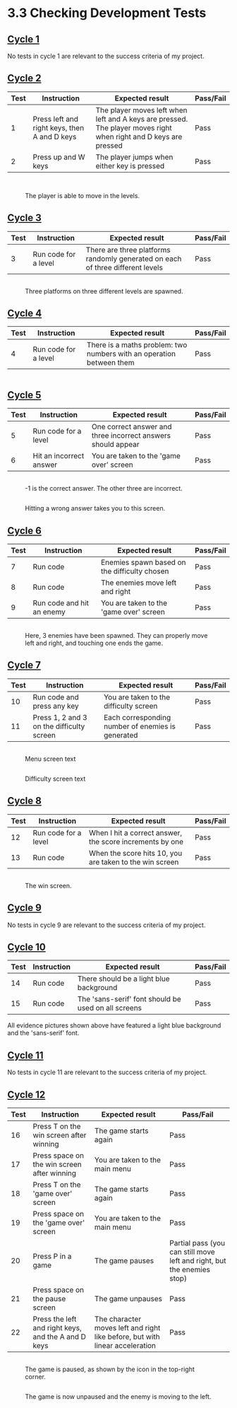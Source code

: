 # 3.3 Checking Development Tests

## [Cycle 1](../design-and-development/cycle-1.md)

No tests in cycle 1 are relevant to the success criteria of my project.

## [Cycle 2](../design-and-development/2.2.2-cycle-2.md)

| Test | Instruction                                  | Expected result                                                                                                  | Pass/Fail |
| ---- | -------------------------------------------- | ---------------------------------------------------------------------------------------------------------------- | --------- |
| 1    | Press left and right keys, then A and D keys | The player moves left when left and A keys are pressed. The player moves right when right and D keys are pressed | Pass      |
| 2    | Press up and W keys                          | The player jumps when either key is pressed                                                                      | Pass      |

<figure><img src="../.gitbook/assets/image (34).png" alt=""><figcaption></figcaption></figure>

<figure><img src="../.gitbook/assets/image (35).png" alt=""><figcaption><p>The player is able to move in the levels.</p></figcaption></figure>

## [Cycle 3](../design-and-development/2.2.3-cycle-3.md)

| Test | Instruction          | Expected result                                                                | Pass/Fail |
| ---- | -------------------- | ------------------------------------------------------------------------------ | --------- |
| 3    | Run code for a level | There are three platforms randomly generated on each of three different levels | Pass      |

<figure><img src="../.gitbook/assets/image (36).png" alt=""><figcaption><p>Three platforms on three different levels are spawned.</p></figcaption></figure>

## [Cycle 4](../design-and-development/2.2.4-cycle-4.md)

| Test | Instruction          | Expected result                                                      | Pass/Fail |
| ---- | -------------------- | -------------------------------------------------------------------- | --------- |
| 4    | Run code for a level | There is a maths problem: two numbers with an operation between them | Pass      |

<figure><img src="../.gitbook/assets/image (37).png" alt=""><figcaption></figcaption></figure>

## [Cycle 5](../design-and-development/2.2.5-cycle-5.md)

| Test | Instruction             | Expected result                                              | Pass/Fail |
| ---- | ----------------------- | ------------------------------------------------------------ | --------- |
| 5    | Run code for a level    | One correct answer and three incorrect answers should appear | Pass      |
| 6    | Hit an incorrect answer | You are taken to the 'game over' screen                      | Pass      |

<figure><img src="../.gitbook/assets/image (38).png" alt=""><figcaption><p>-1 is the correct answer. The other three are incorrect.</p></figcaption></figure>

<figure><img src="../.gitbook/assets/image (39).png" alt=""><figcaption><p>Hitting a wrong answer takes you to this screen.</p></figcaption></figure>

## [Cycle 6](../design-and-development/2.2.6-cycle-6.md)

| Test | Instruction               | Expected result                              | Pass/Fail |
| ---- | ------------------------- | -------------------------------------------- | --------- |
| 7    | Run code                  | Enemies spawn based on the difficulty chosen | Pass      |
| 8    | Run code                  | The enemies move left and right              | Pass      |
| 9    | Run code and hit an enemy | You are taken to the 'game over' screen      | Pass      |

<figure><img src="../.gitbook/assets/image (40).png" alt=""><figcaption><p>Here, 3 enemies have been spawned. They can properly move left and right, and touching one ends the game.</p></figcaption></figure>

## [Cycle 7](../design-and-development/2.2.7-cycle-7.md)

| Test | Instruction                               | Expected result                                   | Pass/Fail |
| ---- | ----------------------------------------- | ------------------------------------------------- | --------- |
| 10   | Run code and press any key                | You are taken to the difficulty screen            | Pass      |
| 11   | Press 1, 2 and 3 on the difficulty screen | Each corresponding number of enemies is generated | Pass      |

<figure><img src="../.gitbook/assets/image (1) (1) (1).png" alt=""><figcaption><p>Menu screen text</p></figcaption></figure>

<figure><img src="../.gitbook/assets/image (1) (1) (1) (1).png" alt=""><figcaption><p>Difficulty screen text</p></figcaption></figure>

## [Cycle 8](../design-and-development/2.2.8-cycle-8.md)

| Test | Instruction          | Expected result                                          | Pass/Fail |
| ---- | -------------------- | -------------------------------------------------------- | --------- |
| 12   | Run code for a level | When I hit a correct answer, the score increments by one | Pass      |
| 13   | Run code             | When the score hits 10, you are taken to the win screen  | Pass      |

<figure><img src="../.gitbook/assets/image (2) (1).png" alt=""><figcaption><p>The win screen.</p></figcaption></figure>

## [Cycle 9](../design-and-development/2.2.9-cycle-9.md)

No tests in cycle 9 are relevant to the success criteria of my project.

## [Cycle 10](../design-and-development/2.2.10-cycle-10.md)

| Test | Instruction | Expected result                                     | Pass/Fail |
| ---- | ----------- | --------------------------------------------------- | --------- |
| 14   | Run code    | There should be a light blue background             | Pass      |
| 15   | Run code    | The 'sans-serif' font should be used on all screens | Pass      |

All evidence pictures shown above have featured a light blue background and the 'sans-serif' font.

## [Cycle 11](../design-and-development/2.2.11-cycle-11.md)

No tests in cycle 11 are relevant to the success criteria of my project.

## [Cycle 12](../design-and-development/2.2.12-cycle-12.md)

| Test | Instruction                                         | Expected result                                                              | Pass/Fail                                                              |
| ---- | --------------------------------------------------- | ---------------------------------------------------------------------------- | ---------------------------------------------------------------------- |
| 16   | Press T on the win screen after winning             | The game starts again                                                        | Pass                                                                   |
| 17   | Press space on the win screen after winning         | You are taken to the main menu                                               | Pass                                                                   |
| 18   | Press T on the 'game over' screen                   | The game starts again                                                        | Pass                                                                   |
| 19   | Press space on the 'game over' screen               | You are taken to the main menu                                               | Pass                                                                   |
| 20   | Press P in a game                                   | The game pauses                                                              | Partial pass (you can still move left and right, but the enemies stop) |
| 21   | Press space on the pause screen                     | The game unpauses                                                            | Pass                                                                   |
| 22   | Press the left and right keys, and the A and D keys | The character moves left and right like before, but with linear acceleration | Pass                                                                   |

<figure><img src="../.gitbook/assets/image (3) (1).png" alt=""><figcaption><p>The game is paused, as shown by the icon in the top-right corner.</p></figcaption></figure>

<figure><img src="../.gitbook/assets/image (4) (1).png" alt=""><figcaption><p>The game is now unpaused and the enemy is moving to the left.</p></figcaption></figure>
